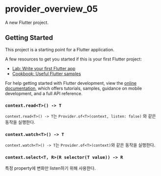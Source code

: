 # provider_overview_05

A new Flutter project.

## Getting Started

This project is a starting point for a Flutter application.

A few resources to get you started if this is your first Flutter project:

- [Lab: Write your first Flutter app](https://docs.flutter.dev/get-started/codelab)
- [Cookbook: Useful Flutter samples](https://docs.flutter.dev/cookbook)

For help getting started with Flutter development, view the
[online documentation](https://docs.flutter.dev/), which offers tutorials,
samples, guidance on mobile development, and a full API reference.

### `context.read<T>() -> T`

`context.read<T>() -> T`는 `Provider.of<T>(context, listen: false)` 와 같은 동작을 실행한다.

### `context.watch<T>() -> T`

`context.watch<T>() -> T`는 `Provider.of<T>(context)`와 같은 동작을 실행한다.

### `context.select<T, R>(R selector(T value)) -> R`

특정 property에 변화만 listen하기 위해 사용한다.